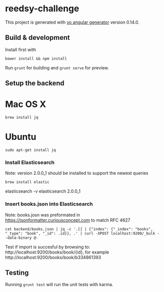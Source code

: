 # reedsy-challenge

This project is generated with [yo angular generator](https://github.com/yeoman/generator-angular)
version 0.14.0.

## Build & development

Install first with

```
bower install && npm install
```

Run `grunt` for building and `grunt serve` for preview.

## Setup the backend

# Mac OS X

```
brew install jq
```

# Ubuntu

```
sudo apt-get install jq
```

### Install Elasticsearch
Note: version 2.0.0_1 should be installed to support the newest queries
```
brew install elastic
```
elasticsearch -v
elasticsearch 2.0.0_1

### Insert books.json into Elasticsearch

Note: books.josn was preformated in https://jsonformatter.curiousconcept.com to match RFC 4627
```
cat backend/books.json | jq -c '.[] | {"index": {"_index": "books", "_type": "book", "_id": .id}}, .' | curl -XPOST localhost:9200/_bulk --data-binary @-
```
Test if import is succesful by browsing to: http://localhost:9200/books/book/{id}, for example http://localhost:9200/books/book/b334861393

## Testing

Running `grunt test` will run the unit tests with karma.
